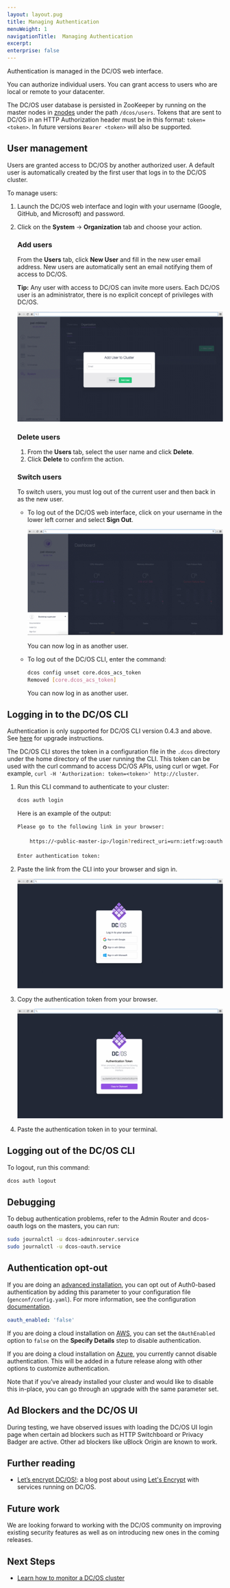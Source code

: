 ```yaml
---
layout: layout.pug
title: Managing Authentication
menuWeight: 1
navigationTitle:  Managing Authentication
excerpt:
enterprise: false
---
```


Authentication is managed in the DC/OS web interface.

You can authorize individual users. You can grant access to users who are local or remote to your datacenter.

The DC/OS user database is persisted in ZooKeeper by running on the master nodes in [znodes](https://zookeeper.apache.org/doc/r3.1.2/zookeeperProgrammers.html#sc_zkDataModel_znodes) under the path `/dcos/users`. Tokens that are sent to DC/OS in an HTTP Authorization header must be in this format: `token=<token>`. In future versions `Bearer <token>` will also be supported. 

## User management

Users are granted access to DC/OS by another authorized user. A default user is automatically created by the first user that logs in to the DC/OS cluster.

To manage users:

1.  Launch the DC/OS web interface and login with your username (Google, GitHub, and Microsoft) and password.

2.  Click on the **System** -> **Organization** tab and choose your action.

    ### Add users

    From the **Users** tab, click **New User** and fill in the new user email address. New users are automatically sent an email notifying them of access to DC/OS.

    **Tip:** Any user with access to DC/OS can invite more users. Each DC/OS user is an administrator, there is no explicit concept of privileges with DC/OS.

    ![new DC/OS user](../img/ui-add-user.gif)

    ### Delete users

    1.  From the **Users** tab, select the user name and click **Delete**.
    2.  Click **Delete** to confirm the action.

    ### Switch users

    To switch users, you must log out of the current user and then back in as the new user.

    *   To log out of the DC/OS web interface, click on your username in the lower left corner and select **Sign Out**.

        ![log out](../img/auth-enable-logout-user.gif)

        You can now log in as another user.

    *   To log out of the DC/OS CLI, enter the command:

        ```bash
        dcos config unset core.dcos_acs_token
        Removed [core.dcos_acs_token]
        ```

        You can now log in as another user.

## <a name="log-in-cli"></a>Logging in to the DC/OS CLI

Authentication is only supported for DC/OS CLI version 0.4.3 and above. See [here](/docs/docs/1.7/usage/cli/update/) for upgrade instructions.

The DC/OS CLI stores the token in a configuration file in the `.dcos` directory under the home directory of the user running the CLI. This token can be used with the curl command to access DC/OS APIs, using curl or wget. For example, `curl -H 'Authorization: token=<token>' http://cluster`.

1.  Run this CLI command to authenticate to your cluster:

    ```bash
    dcos auth login
    ```

    Here is an example of the output:

    ```bash
    Please go to the following link in your browser:

        https://<public-master-ip>/login?redirect_uri=urn:ietf:wg:oauth:2.0:oob

    Enter authentication token:
    ```

1.  Paste the link from the CLI into your browser and sign in.

    ![alt](../img/auth-login.gif)

1.  Copy the authentication token from your browser.

    ![alt](../img/auth-login-token.gif)

1.  Paste the authentication token in to your terminal.

## Logging out of the DC/OS CLI

To logout, run this command:

```bash
dcos auth logout
```

## Debugging

To debug authentication problems, refer to the Admin Router and dcos-oauth logs on the masters, you can run:

```bash
sudo journalctl -u dcos-adminrouter.service
sudo journalctl -u dcos-oauth.service
```

## Authentication opt-out

If you are doing an [advanced installation](/docs/docs/1.7/administration/installing/oss/custom/advanced/), you can opt out of
Auth0-based authentication by adding this parameter to your configuration file (`genconf/config.yaml`). For more information, see the configuration [documentation](/docs/docs/1.7/administration/installing/oss/custom/configuration-parameters/).

```yaml
oauth_enabled: 'false'
```

If you are doing a cloud installation on [AWS](/docs/docs/1.7/administration/installing/oss/cloud/aws/), you can set the `OAuthEnabled` option to `false` on the **Specify Details** step to disable authentication.

If you are doing a cloud installation on [Azure](/docs/docs/1.7/administration/installing/oss/cloud/azure/), you currently cannot disable authentication. This will be added in a future release along with other
options to customize authentication.

Note that if you’ve already installed your cluster and would like to disable this in-place, you can go through an upgrade with the same parameter set.

## Ad Blockers and the DC/OS UI

During testing, we have observed issues with loading the DC/OS UI login page
when certain ad blockers such as HTTP Switchboard or Privacy Badger are active.
Other ad blockers like uBlock Origin are known to work.

## Further reading

- [Let’s encrypt DC/OS!](https://mesosphere.com/blog/2016/04/06/lets-encrypt-dcos/):
  a blog post about using [Let's Encrypt](https://letsencrypt.org/) with
  services running on DC/OS.

## Future work

We are looking forward to working with the DC/OS community on improving existing
security features as well as on introducing new ones in the coming releases.

## Next Steps

- [Learn how to monitor a DC/OS cluster](/docs/docs/1.7/administration/monitoring/)

 [1]: https://en.wikipedia.org/wiki/STARTTLS
